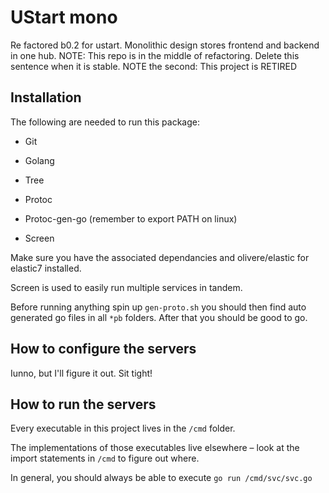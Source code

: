 # UStart mono

Re factored b0.2 for ustart. Monolithic design stores frontend and backend in one hub.
NOTE: This repo is in the middle of refactoring.  Delete this sentence when it is stable.
NOTE the second: This project is RETIRED

## Installation

The following are needed to run this package:

- Git

- Golang

- Tree

- Protoc

- Protoc-gen-go (remember to export PATH on linux)

- Screen

Make sure you have the associated dependancies and olivere/elastic for elastic7 installed.

Screen is used to easily run multiple services in tandem.

Before running anything spin up `gen-proto.sh` you should then find auto generated go files in all `*pb` folders. After that you should be good to go.

## How to configure the servers

Iunno, but I'll figure it out. Sit tight!

## How to run the servers

Every executable in this project lives in the `/cmd` folder.

The implementations of those executables live elsewhere – look at the import statements in `/cmd` to figure out where.

In general, you should always be able to execute `go run /cmd/svc/svc.go`
